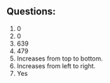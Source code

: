 ## Questions:
1. 0
2. 0
3. 639
4. 479
5. Increases from top to bottom.
6. Increases from left to right.
7. Yes
